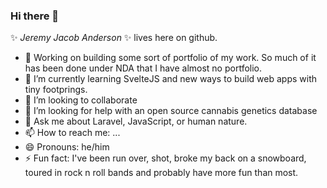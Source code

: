### Hi there 👋

✨ _Jeremy Jacob Anderson_ ✨ lives here on github.

- 🔭 Working on building some sort of portfolio of my work. So much of it has been done under NDA that I have almost no portfolio.
- 🌱 I’m currently learning SvelteJS and new ways to build web apps with tiny footprings.
- 👯 I’m looking to collaborate 
- 🤔 I’m looking for help with an open source cannabis genetics database
- 💬 Ask me about Laravel, JavaScript, or human nature.
- 📫 How to reach me: ...
- 😄 Pronouns: he/him
- ⚡ Fun fact: I've been run over, shot, broke my back on a snowboard, toured in rock n roll bands and probably have more fun than most.
